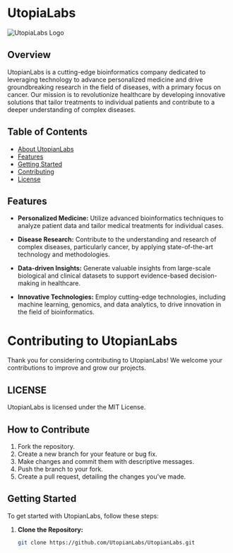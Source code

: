 # UtopiaLabs

![UtopiaLabs Logo](url/to/logo.png)

## Overview

UtopianLabs is a cutting-edge bioinformatics company dedicated to leveraging technology to advance personalized medicine and drive groundbreaking research in the field of diseases, with a primary focus on cancer. Our mission is to revolutionize healthcare by developing innovative solutions that tailor treatments to individual patients and contribute to a deeper understanding of complex diseases.

## Table of Contents

- [About UtopianLabs](#overview)
- [Features](#features)
- [Getting Started](#getting-started)
- [Contributing](#contributing)
- [License](#license)

## Features

- **Personalized Medicine:** Utilize advanced bioinformatics techniques to analyze patient data and tailor medical treatments for individual cases.
  
- **Disease Research:** Contribute to the understanding and research of complex diseases, particularly cancer, by applying state-of-the-art technology and methodologies.

- **Data-driven Insights:** Generate valuable insights from large-scale biological and clinical datasets to support evidence-based decision-making in healthcare.

- **Innovative Technologies:** Employ cutting-edge technologies, including machine learning, genomics, and data analytics, to drive innovation in the field of bioinformatics.

# Contributing to UtopianLabs

Thank you for considering contributing to UtopianLabs! We welcome your contributions to improve and grow our projects.
## LICENSE
UtopianLabs is licensed under the MIT License.

## How to Contribute

1. Fork the repository.
2. Create a new branch for your feature or bug fix.
3. Make changes and commit them with descriptive messages.
4. Push the branch to your fork.
5. Create a pull request, detailing the changes you've made.
   
## Getting Started

To get started with UtopianLabs, follow these steps:

1. **Clone the Repository:**
   ```bash
   git clone https://github.com/UtopianLabs/UtopianLabs.git

